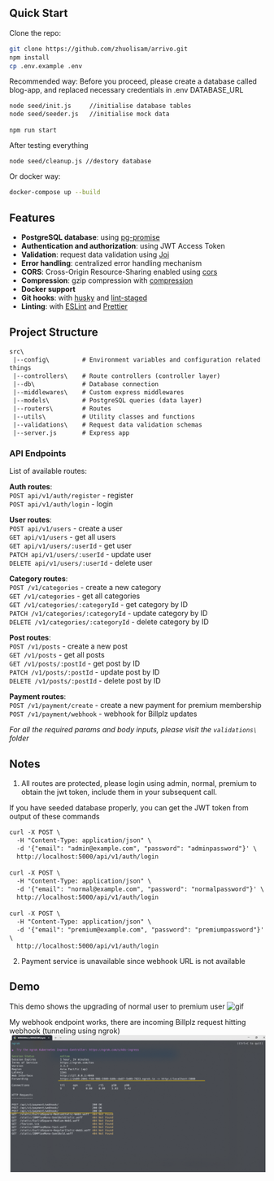 ## Quick Start

Clone the repo:

```bash
git clone https://github.com/zhuolisam/arrivo.git
npm install
cp .env.example .env
```

Recommended way:
Before you proceed, please create a database called blog-app, and replaced necessary credentials in .env DATABASE_URL

```
node seed/init.js     //initialise database tables
node seed/seeder.js   //initialise mock data

npm run start
```

After testing everything

```
node seed/cleanup.js //destory database
```

Or docker way:

```bash
docker-compose up --build
```

## Features

- **PostgreSQL database**: using [pg-promise](https://github.com/vitaly-t/pg-promise)
- **Authentication and authorization**: using JWT Access Token
- **Validation**: request data validation using [Joi](https://github.com/hapijs/joi)
- **Error handling**: centralized error handling mechanism
- **CORS**: Cross-Origin Resource-Sharing enabled using [cors](https://github.com/expressjs/cors)
- **Compression**: gzip compression with [compression](https://github.com/expressjs/compression)
- **Docker support**
- **Git hooks**: with [husky](https://github.com/typicode/husky) and [lint-staged](https://github.com/okonet/lint-staged)
- **Linting**: with [ESLint](https://eslint.org) and [Prettier](https://prettier.io)

## Project Structure

```
src\
 |--config\         # Environment variables and configuration related things
 |--controllers\    # Route controllers (controller layer)
 |--db\             # Database connection
 |--middlewares\    # Custom express middlewares
 |--models\         # PostgreSQL queries (data layer)
 |--routers\        # Routes
 |--utils\          # Utility classes and functions
 |--validations\    # Request data validation schemas
 |--server.js       # Express app
```

### API Endpoints

List of available routes:

**Auth routes**:\
`POST api/v1/auth/register` - register\
`POST api/v1/auth/login` - login

**User routes**:\
`POST api/v1/users` - create a user\
`GET api/v1/users` - get all users\
`GET api/v1/users/:userId` - get user\
`PATCH api/v1/users/:userId` - update user\
`DELETE api/v1/users/:userId` - delete user

**Category routes**:\
`POST /v1/categories` - create a new category\
`GET /v1/categories` - get all categories\
`GET /v1/categories/:categoryId` - get category by ID\
`PATCH /v1/categories/:categoryId` - update category by ID\
`DELETE /v1/categories/:categoryId` - delete category by ID

**Post routes**:\
`POST /v1/posts` - create a new post\
`GET /v1/posts` - get all posts\
`GET /v1/posts/:postId` - get post by ID\
`PATCH /v1/posts/:postId` - update post by ID\
`DELETE /v1/posts/:postId` - delete post by ID

**Payment routes**:\
`POST /v1/payment/create` - create a new payment for premium membership\
`POST /v1/payment/webhook` - webhook for Billplz updates

*For all the required params and body inputs, please visit the `validations\` folder*

## Notes

1. All routes are protected, please login using admin, normal, premium to obtain the jwt token, include them in your subsequent call.

If you have seeded database properly, you can get the JWT token from output of these commands

```
curl -X POST \
  -H "Content-Type: application/json" \
  -d '{"email": "admin@example.com", "password": "adminpassword"}' \
  http://localhost:5000/api/v1/auth/login

curl -X POST \
  -H "Content-Type: application/json" \
  -d '{"email": "normal@example.com", "password": "normalpassword"}' \
  http://localhost:5000/api/v1/auth/login

curl -X POST \
  -H "Content-Type: application/json" \
  -d '{"email": "premium@example.com", "password": "premiumpassword"}' \
  http://localhost:5000/api/v1/auth/login

```

2. Payment service is unavailable since webhook URL is not available

## Demo
This demo shows the upgrading of normal user to premium user
![gif](assets/demo.gif)


My webhook endpoint works, there are incoming Billplz request hitting webhook (tunneling using ngrok)
![png](assets/ngrok-tunnel.png)